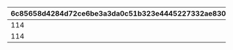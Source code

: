 |6c85658d4284d72ce6be3a3da0c51b323e4445227332ae830b1a7ffdb7a649b7|0f33f13453871b1117636489e3d4ad618485a7aa8cd6ffc4676aafbe0cb02a74|3ede453911a18b0c8060f6cef2253a1a7f68f4c3edf03908fb097e62cc67911a|478034d0ab559f48fd3170e7d66951aa35aa706947476da7746ecd0081a0dc00|0090969ce388ab66e9f97ca60329b62c03866cc913effc568e342dbcbdb7f98b|d524e0b39ed941ef69ebfb8315959a36f765992478e9afea365dfbf324b28944|ead42ab156abf9d893a5a3f3ad9ee46d0048f6042113ee11f5542537bb249ce1|9b738f9590d48c31535bd61955bf036790b4db0deb53e6f05215cd55c387fa7c|dff5325c2d138711cc726da62dc3233c0c841be370caf95fd2eb48a98091998c|943568140ec08ac6a67def7a974f1de01023765d594e879d4ffcd61d4d92d56e|
| --- | --- | --- | --- | --- | --- | --- | --- | --- | --- |
|114|1|1|240|240|2024/02/25 14:59:59|27011|27011|27008|2023/08/15 15:00:00|
|114|1|2|240|240|2025/02/25 14:59:59|27011|27011|27013|2024/02/25 15:00:00|
